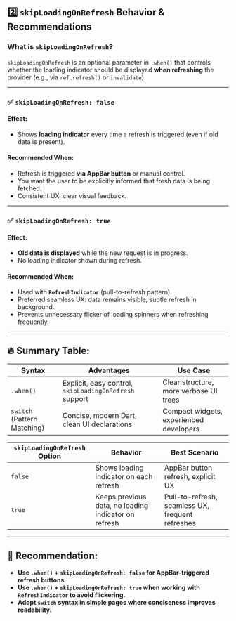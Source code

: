
## 2️⃣ **`skipLoadingOnRefresh` Behavior & Recommendations**

### **What is `skipLoadingOnRefresh`?**
`skipLoadingOnRefresh` is an optional parameter in `.when()` that controls whether the loading indicator should be displayed **when refreshing** the provider (e.g., via `ref.refresh()` or `invalidate`).

---

### ✅ **`skipLoadingOnRefresh: false`**

#### **Effect:**
- Shows **loading indicator** every time a refresh is triggered (even if old data is present).

#### **Recommended When:**
- Refresh is triggered **via AppBar button** or manual control.
- You want the user to be explicitly informed that fresh data is being fetched.
- Consistent UX: clear visual feedback.

---

### ✅ **`skipLoadingOnRefresh: true`**

#### **Effect:**
- **Old data is displayed** while the new request is in progress.
- No loading indicator shown during refresh.

#### **Recommended When:**
- Used with **`RefreshIndicator`** (pull-to-refresh pattern).
- Preferred seamless UX: data remains visible, subtle refresh in background.
- Prevents unnecessary flicker of loading spinners when refreshing frequently.

---

## 🔥 **Summary Table:**

| Syntax                             | Advantages                                 | Use Case                                      |
|------------------------------------|--------------------------------------------|-----------------------------------------------|
| `.when()`                          | Explicit, easy control, `skipLoadingOnRefresh` support | Clear structure, more verbose UI trees        |
| `switch` (Pattern Matching)        | Concise, modern Dart, clean UI declarations | Compact widgets, experienced developers       |

| `skipLoadingOnRefresh` Option | Behavior                                                    | Best Scenario                                     |
|----------------------------|-------------------------------------------------------------|---------------------------------------------------|
| `false`                    | Shows loading indicator on each refresh                      | AppBar button refresh, explicit UX                |
| `true`                     | Keeps previous data, no loading indicator on refresh         | Pull-to-refresh, seamless UX, frequent refreshes  |

---

## 📌 **Recommendation:**
- **Use `.when()` + `skipLoadingOnRefresh: false` for AppBar-triggered refresh buttons.**
- **Use `.when()` + `skipLoadingOnRefresh: true` when working with `RefreshIndicator` to avoid flickering.**
- **Adopt `switch` syntax in simple pages where conciseness improves readability.**


